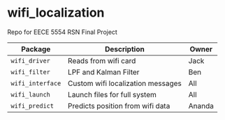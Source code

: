 # wifi_localization
Repo for EECE 5554 RSN Final Project


| Package          | Description                                |  Owner |
| ---------------- | ------------------------------------------ | ------ |
| `wifi_driver`    | Reads from wifi card                       | Jack   |
| `wifi_filter`    | LPF and Kalman Filter                      | Ben    |
| `wifi_interface` | Custom wifi localization messages          | All    |
| `wifi_launch`    | Launch files for full system               | All    |
| `wifi_predict`   | Predicts position from wifi data           | Ananda |    